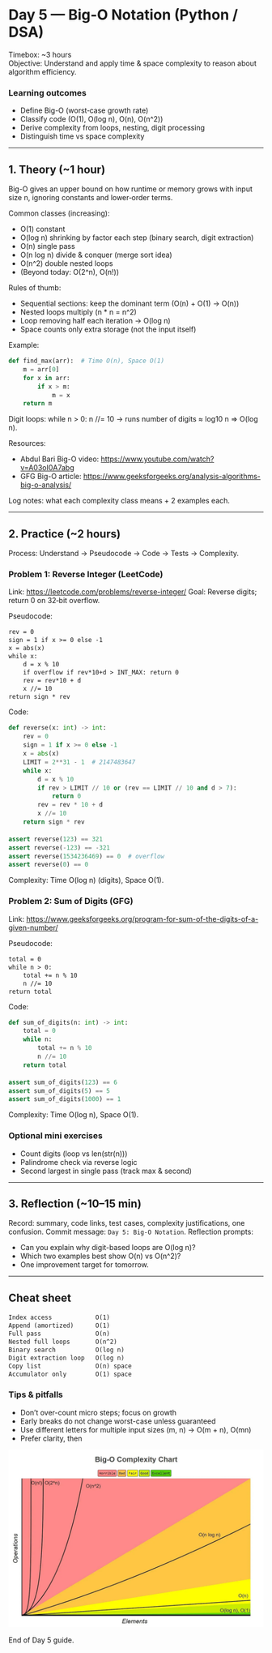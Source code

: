 # Day 5 — Big-O Notation (Python / DSA)

Timebox: ~3 hours  
Objective: Understand and apply time & space complexity to reason about algorithm efficiency.

### Learning outcomes
- Define Big-O (worst‑case growth rate)
- Classify code (O(1), O(log n), O(n), O(n^2))
- Derive complexity from loops, nesting, digit processing
- Distinguish time vs space complexity

---
## 1. Theory (~1 hour)
Big-O gives an upper bound on how runtime or memory grows with input size n, ignoring constants and lower‑order terms.

Common classes (increasing):
- O(1) constant
- O(log n) shrinking by factor each step (binary search, digit extraction)
- O(n) single pass
- O(n log n) divide & conquer (merge sort idea)
- O(n^2) double nested loops
- (Beyond today: O(2^n), O(n!))

Rules of thumb:
- Sequential sections: keep the dominant term (O(n) + O(1) -> O(n))
- Nested loops multiply (n * n = n^2)
- Loop removing half each iteration -> O(log n)
- Space counts only extra storage (not the input itself)

Example:
```python
def find_max(arr):  # Time O(n), Space O(1)
    m = arr[0]
    for x in arr:
        if x > m:
            m = x
    return m
```
Digit loops: while n > 0: n //= 10 -> runs number of digits ≈ log10 n => O(log n).

Resources:
- Abdul Bari Big-O video: https://www.youtube.com/watch?v=A03oI0A7abg
- GFG Big-O article: https://www.geeksforgeeks.org/analysis-algorithms-big-o-analysis/

Log notes: what each complexity class means + 2 examples each.

---
## 2. Practice (~2 hours)
Process: Understand → Pseudocode → Code → Tests → Complexity.

### Problem 1: Reverse Integer (LeetCode)
Link: https://leetcode.com/problems/reverse-integer/
Goal: Reverse digits; return 0 on 32‑bit overflow.

Pseudocode:
```
rev = 0
sign = 1 if x >= 0 else -1
x = abs(x)
while x:
    d = x % 10
    if overflow if rev*10+d > INT_MAX: return 0
    rev = rev*10 + d
    x //= 10
return sign * rev
```

Code:
```python
def reverse(x: int) -> int:
    rev = 0
    sign = 1 if x >= 0 else -1
    x = abs(x)
    LIMIT = 2**31 - 1  # 2147483647
    while x:
        d = x % 10
        if rev > LIMIT // 10 or (rev == LIMIT // 10 and d > 7):
            return 0
        rev = rev * 10 + d
        x //= 10
    return sign * rev

assert reverse(123) == 321
assert reverse(-123) == -321
assert reverse(1534236469) == 0  # overflow
assert reverse(0) == 0
```
Complexity: Time O(log n) (digits), Space O(1).

### Problem 2: Sum of Digits (GFG)
Link: https://www.geeksforgeeks.org/program-for-sum-of-the-digits-of-a-given-number/

Pseudocode:
```
total = 0
while n > 0:
    total += n % 10
    n //= 10
return total
```

Code:
```python
def sum_of_digits(n: int) -> int:
    total = 0
    while n:
        total += n % 10
        n //= 10
    return total

assert sum_of_digits(123) == 6
assert sum_of_digits(5) == 5
assert sum_of_digits(1000) == 1
```
Complexity: Time O(log n), Space O(1).

### Optional mini exercises
- Count digits (loop vs len(str(n)))
- Palindrome check via reverse logic
- Second largest in single pass (track max & second)

---
## 3. Reflection (~10–15 min)
Record: summary, code links, test cases, complexity justifications, one confusion.
Commit message: `Day 5: Big-O Notation`.
Reflection prompts:
- Can you explain why digit-based loops are O(log n)?
- Which two examples best show O(n) vs O(n^2)?
- One improvement target for tomorrow.

---
## Cheat sheet
```
Index access            O(1)
Append (amortized)      O(1)
Full pass               O(n)
Nested full loops       O(n^2)
Binary search           O(log n)
Digit extraction loop   O(log n)
Copy list               O(n) space
Accumulator only        O(1) space
```

### Tips & pitfalls
- Don’t over-count micro steps; focus on growth
- Early breaks do not change worst-case unless guaranteed
- Use different letters for multiple input sizes (m, n) -> O(m + n), O(mn)
- Prefer clarity, then 

![alt text](image-1.png)

End of Day 5 guide.